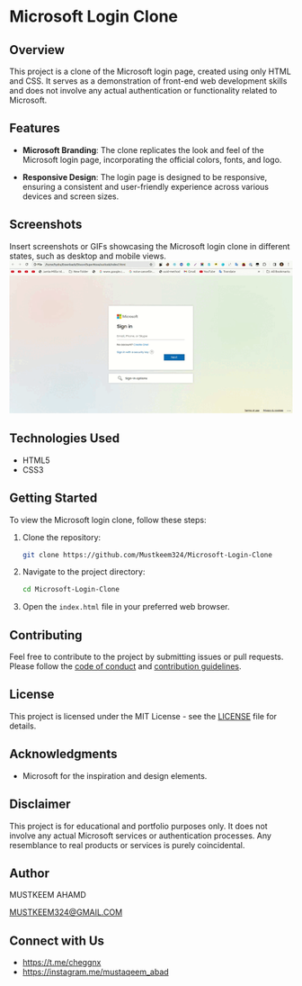 # Microsoft Login Clone

## Overview

This project is a clone of the Microsoft login page, created using only HTML and CSS. It serves as a demonstration of front-end web development skills and does not involve any actual authentication or functionality related to Microsoft.

## Features

- **Microsoft Branding**: The clone replicates the look and feel of the Microsoft login page, incorporating the official colors, fonts, and logo.

- **Responsive Design**: The login page is designed to be responsive, ensuring a consistent and user-friendly experience across various devices and screen sizes.

## Screenshots

Insert screenshots or GIFs showcasing the Microsoft login clone in different states, such as desktop and mobile views.
![Microsoft Login Clone](link-to-your-gif-file.gif)

## Technologies Used

- HTML5
- CSS3

## Getting Started

To view the Microsoft login clone, follow these steps:

1. Clone the repository:
   ```bash
   git clone https://github.com/Mustkeem324/Microsoft-Login-Clone
   ```

2. Navigate to the project directory:
   ```bash
   cd Microsoft-Login-Clone
   ```

3. Open the `index.html` file in your preferred web browser.

## Contributing

Feel free to contribute to the project by submitting issues or pull requests. Please follow the [code of conduct](CODE_OF_CONDUCT.md) and [contribution guidelines](CONTRIBUTING.md).

## License

This project is licensed under the MIT License - see the [LICENSE](LICENSE) file for details.

## Acknowledgments

- Microsoft for the inspiration and design elements.

## Disclaimer

This project is for educational and portfolio purposes only. It does not involve any actual Microsoft services or authentication processes. Any resemblance to real products or services is purely coincidental.

## Author

MUSTKEEM AHAMD

MUSTKEEM324@GMAIL.COM

## Connect with Us

- https://t.me/cheggnx
- https://instagram.me/mustaqeem_abad
